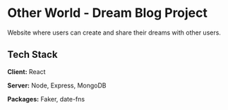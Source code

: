 # Other World - Dream Blog Project

Website where users can create and share their dreams with other users.
## Tech Stack

**Client:** React

**Server:** Node, Express, MongoDB

**Packages:** Faker, date-fns

